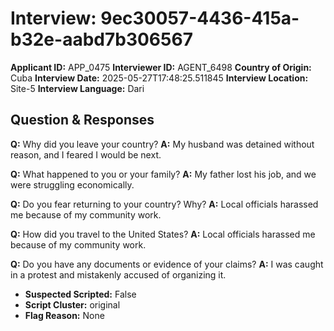 # Interview: 9ec30057-4436-415a-b32e-aabd7b306567
**Applicant ID:** APP_0475
**Interviewer ID:** AGENT_6498
**Country of Origin:** Cuba
**Interview Date:** 2025-05-27T17:48:25.511845
**Interview Location:** Site-5
**Interview Language:** Dari

## Question & Responses

**Q:** Why did you leave your country?
**A:** My husband was detained without reason, and I feared I would be next.

**Q:** What happened to you or your family?
**A:** My father lost his job, and we were struggling economically.

**Q:** Do you fear returning to your country? Why?
**A:** Local officials harassed me because of my community work.

**Q:** How did you travel to the United States?
**A:** Local officials harassed me because of my community work.

**Q:** Do you have any documents or evidence of your claims?
**A:** I was caught in a protest and mistakenly accused of organizing it.

- **Suspected Scripted:** False
- **Script Cluster:** original
- **Flag Reason:** None